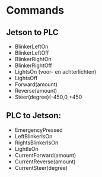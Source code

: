 # Commands 

## Jetson to PLC

- BlinkerLeftOn
- BlinkerLeftOff
- BlinkerRightOn
- BlinkerRightOff
- LightsOn (voor- en achterlichten)
- LightsOff
- Forward(amount)
- Reverse(amount)
- Steer(degree)(-450,0,+450

## PLC to Jetson:

- EmergencyPressed
- LeftBlinkerIsOn
- RightsBlinkerIsOn
- LightIsOn
- CurrentForward(amount)
- CurrentReverse(amount)
- CurrentSteer(degree)